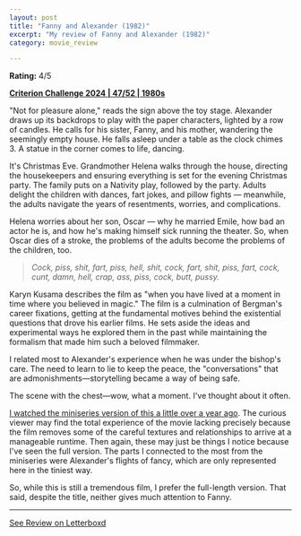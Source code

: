 ```yaml
---
layout: post
title: "Fanny and Alexander (1982)"
excerpt: "My review of Fanny and Alexander (1982)"
category: movie_review

---
```


**Rating:** 4/5

<b><a href="https://boxd.it/qWjuA/detail">Criterion Challenge 2024 | 47/52 | 1980s</a></b>

"Not for pleasure alone," reads the sign above the toy stage. Alexander draws up its backdrops to play with the paper characters, lighted by a row of candles. He calls for his sister, Fanny, and his mother, wandering the seemingly empty house. He falls asleep under a table as the clock chimes 3. A statue in the corner comes to life, dancing.

It's Christmas Eve. Grandmother Helena walks through the house, directing the housekeepers and ensuring everything is set for the evening Christmas party. The family puts on a Nativity play, followed by the party. Adults delight the children with dances, fart jokes, and pillow fights — meanwhile, the adults navigate the years of resentments, worries, and complications.

Helena worries about her son, Oscar — why he married Emile, how bad an actor he is, and how he's making himself sick running the theater. So, when Oscar dies of a stroke, the problems of the adults become the problems of the children, too.

<blockquote><i>Cock, piss, shit, fart, piss, hell, shit, cock, fart, shit, piss, fart, cock, cunt, damn, hell, crap, ass, piss, cock, butt, pussy.</i></blockquote>

Karyn Kusama describes the film as "when you have lived at a moment in time where you believed in magic." The film is a culmination of Bergman's career fixations, getting at the fundamental motives behind the existential questions that drove his earlier films. He sets aside the ideas and experimental ways he explored them in the past while maintaining the formalism that made him such a beloved filmmaker.

I related most to Alexander's experience when he was under the bishop's care. The need to learn to lie to keep the peace, the "conversations" that are admonishments—storytelling became a way of being safe.

The scene with the chest—wow, what a moment. I've thought about it often.

<a href="https://boxd.it/5eCrqd">I watched the miniseries version of this a little over a year ago</a>. The curious viewer may find the total experience of the movie lacking precisely because the film removes some of the careful textures and relationships to arrive at a manageable runtime. Then again, these may just be things I notice because I've seen the full version. The parts I connected to the most from the miniseries were Alexander's flights of fancy, which are only represented here in the tiniest way.

So, while this is still a tremendous film, I prefer the full-length version. That said, despite the title, neither gives much attention to Fanny. 


<hr>

[See Review on Letterboxd](https://boxd.it/9dRMEj)
